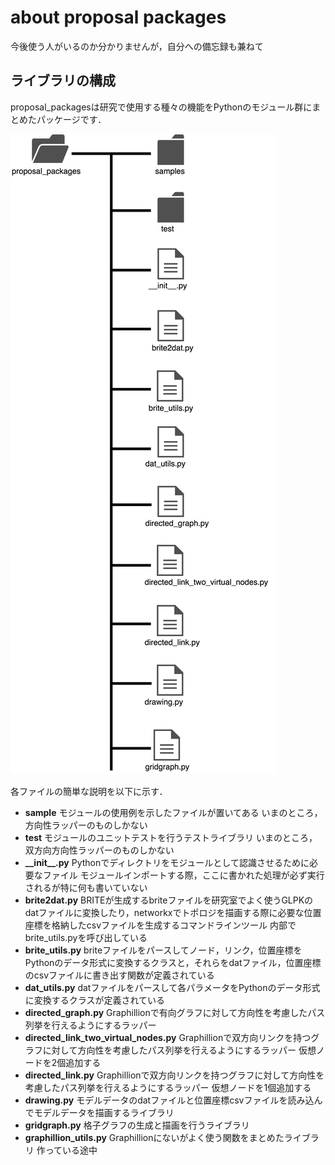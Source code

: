 # about proposal packages

今後使う人がいるのか分かりませんが，自分への備忘録も兼ねて

## ライブラリの構成

proposal\_packagesは研究で使用する種々の機能をPythonのモジュール群にまとめたパッケージです．

![](../../.gitbook/assets/proposal_packages_stracture.png)

各ファイルの簡単な説明を以下に示す．

* **sample** モジュールの使用例を示したファイルが置いてある いまのところ，方向性ラッパーのものしかない
* **test** モジュールのユニットテストを行うテストライブラリ いまのところ，双方向方向性ラッパーのものしかない
* **\_\_init\_\_.py** Pythonでディレクトリをモジュールとして認識させるために必要なファイル モジュールインポートする際，ここに書かれた処理が必ず実行されるが特に何も書いていない
* **brite2dat.py** BRITEが生成するbriteファイルを研究室でよく使うGLPKのdatファイルに変換したり，networkxでトポロジを描画する際に必要な位置座標を格納したcsvファイルを生成するコマンドラインツール 内部でbrite\_utils.pyを呼び出している
* **brite\_utils.py** briteファイルをパースしてノード，リンク，位置座標をPythonのデータ形式に変換するクラスと，それらをdatファイル，位置座標のcsvファイルに書き出す関数が定義されている
* **dat\_utils.py** datファイルをパースして各パラメータをPythonのデータ形式に変換するクラスが定義されている
* **directed\_graph.py** Graphillionで有向グラフに対して方向性を考慮したパス列挙を行えるようにするラッパー
* **directed\_link\_two\_virtual\_nodes.py** Graphillionで双方向リンクを持つグラフに対して方向性を考慮したパス列挙を行えるようにするラッパー 仮想ノードを2個追加する
* **directed\_link.py** Graphillionで双方向リンクを持つグラフに対して方向性を考慮したパス列挙を行えるようにするラッパー 仮想ノードを1個追加する
* **drawing.py** モデルデータのdatファイルと位置座標csvファイルを読み込んでモデルデータを描画するライブラリ
* **gridgraph.py** 格子グラフの生成と描画を行うライブラリ
* **graphillion\_utils.py** Graphillionにないがよく使う関数をまとめたライブラリ 作っている途中

